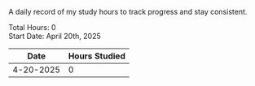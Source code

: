 A daily record of my study hours to track progress and stay consistent.

Total Hours: 0  
Start Date: April 20th, 2025

| **Date**  | **Hours Studied** |
| --------- | ----------------- |
| 4-20-2025 | 0                 |
